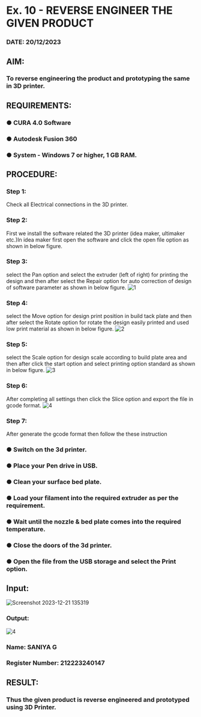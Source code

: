 # Ex. 10 - REVERSE ENGINEER THE GIVEN PRODUCT

### DATE: 20/12/2023

## AIM: 
### To reverse engineering the product and prototyping the same in 3D printer.

## REQUIREMENTS:
### ●	CURA 4.0 Software
### ●	 Autodesk Fusion 360
### ●	 System - Windows 7 or higher, 1 GB RAM.

## PROCEDURE:
### Step 1:
Check all Electrical connections in the 3D printer.
### Step 2:
First we install the software related the 3D printer (idea maker, ultimaker etc.)In idea maker first open the software and click the open file option as shown in below figure.
### Step 3:
select the Pan option and select the extruder (left of right) for printing the design and then after select the Repair option for auto correction of design of software parameter as shown in below figure.
![1](https://github.com/saniyaganesamoorthy/Ex.-10---REVERSE-ENGINEER-THE-GIVEN-PRODUCT/assets/145742583/38364017-f097-47cf-a7ea-5407d73321d0)

### Step 4:
select the Move option for design print position in build tack plate and then after select the Rotate option for rotate the design easily printed and used low print material as shown in below figure.
![2](https://github.com/saniyaganesamoorthy/Ex.-10---REVERSE-ENGINEER-THE-GIVEN-PRODUCT/assets/145742583/f0232054-651b-4a7f-a861-f307e300eff2)


### Step 5:
select the Scale option for design scale according to build plate area and then after click the start option and select printing option standard as shown in below figure.
![3](https://github.com/saniyaganesamoorthy/Ex.-10---REVERSE-ENGINEER-THE-GIVEN-PRODUCT/assets/145742583/bd125447-6c19-41ee-b23c-04e24093c80a)

### Step 6:
After completing all settings then click the Slice option and export the file in gcode format.
![4](https://github.com/saniyaganesamoorthy/Ex.-10---REVERSE-ENGINEER-THE-GIVEN-PRODUCT/assets/145742583/8287ae4f-9a65-4161-b209-3dc6b490d26c)

### Step 7:
After generate the gcode format then follow the these instruction 
  ###   ●	Switch on the 3d printer.
  ###   ●	Place your Pen drive in USB.
  ###   ●	Clean your surface bed plate.
  ###   ●	Load your filament into the required extruder as per the requirement.
  ###   ●	Wait until the nozzle & bed plate comes into the required temperature.
  ###   ●	Close the doors of the 3d printer.
  ###   ●	Open the file from the USB storage and select the Print option.

## Input:
![Screenshot 2023-12-21 135319](https://github.com/saniyaganesamoorthy/Ex.-10---REVERSE-ENGINEER-THE-GIVEN-PRODUCT/assets/145742583/8a38f854-3e50-45f9-9752-006f52de4830)


### Output:
![4](https://github.com/saniyaganesamoorthy/Ex.-10---REVERSE-ENGINEER-THE-GIVEN-PRODUCT/assets/145742583/5f15ae47-3320-4c68-9ba5-eeb39abbceb2)



### Name: SANIYA G
### Register Number:  212223240147

## RESULT:
###   Thus the given product is reverse engineered and prototyped using 3D Printer.
